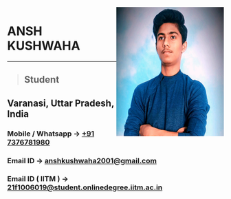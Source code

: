 <img src = "AK PIC.jpg" alt = "Profile Pic" height = "300" width = "250" align = "right">

# ANSH KUSHWAHA
___
> ## Student

## Varanasi, Uttar Pradesh, India

### Mobile / Whatsapp -> [ +91 7376781980 ]( https://wa.me/+917376781980 )
### Email ID -> [ anshkushwaha2001@gmail.com ]( https://mailto:anshkushwaha2001@gmail.com )
### Email ID ( IITM ) -> [ 21f1006019@student.onlinedegree.iitm.ac.in ]( https://mailto:21f1006019@student.onlinedegree.iitm.ac.in )
